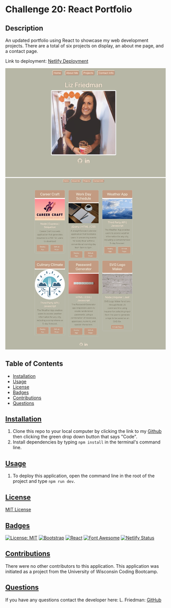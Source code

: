 # Challenge 20: React Portfolio

## Description
An updated portfolio using React to showcase my web development projects. There are a total of six projects on display, an about me page, and a contact page. 

Link to deployment: [Netlify Deployment](https://netlify-friedman-react-portfolio.netlify.app/)


![home](./public/images/home.png)
![projects](./public/images/projects.png)

  ## Table of Contents
  * [Installation](#installation)
  * [Usage](#usage)
  * [License](#license)
  * [Badges](#badges)
  * [Contributions](#contributions)
  * [Questions](#questions)

## [Installation](#Table-of-Contents)
1. Clone this repo to your local computer by clicking the link to my [Github](https://github.com/lizf57/react-portfolio) then clicking the green drop down button that says "Code".
2. Install dependencies by typing `npm install` in the terminal's command line.


## [Usage](#table-of-contents)
1. To deploy this application, open the command line in the root of the project and type `npm run dev`. 


## [License](#table-of-contents)
[ MIT License ](https://opensource.org/licenses/MIT)


## [Badges](#table-of-contents)
[![License: MIT](https://img.shields.io/badge/MIT_License-green)](https://opensource.org/licenses/MIT)
[![Bootstrap](https://img.shields.io/badge/Bootstrap-purple)](https://getbootstrap.com/)
[![React](https://img.shields.io/badge/React-blue)](https://react.dev/)
[![Font Awesome](https://img.shields.io/badge/Font%20Awesome-orange)](https://fontawesome.com/)
[![Netlify Status](https://api.netlify.com/api/v1/badges/6cac55b7-863c-4e3e-a63f-9148ccc944d7/deploy-status)](https://app.netlify.com/sites/netlify-friedman-react-portfolio/deploys)


## [Contributions](#table-of-contents)
There were no other contributors to this application. This application was initiated as a project from the University of Wisconsin Coding Bootcamp. 

## [Questions](#Table-of-Contents)
If you have any questions contact the developer here:
L. Friedman:   [GitHub](https://github.com/lizf57)
